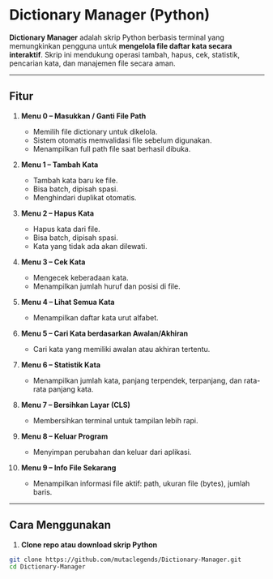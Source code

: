# Dictionary Manager (Python)

**Dictionary Manager** adalah skrip Python berbasis terminal yang memungkinkan pengguna untuk **mengelola file daftar kata secara interaktif**. Skrip ini mendukung operasi tambah, hapus, cek, statistik, pencarian kata, dan manajemen file secara aman.

---

## Fitur

1. **Menu 0 – Masukkan / Ganti File Path**  
   - Memilih file dictionary untuk dikelola.  
   - Sistem otomatis memvalidasi file sebelum digunakan.  
   - Menampilkan full path file saat berhasil dibuka.  

2. **Menu 1 – Tambah Kata**  
   - Tambah kata baru ke file.  
   - Bisa batch, dipisah spasi.  
   - Menghindari duplikat otomatis.

3. **Menu 2 – Hapus Kata**  
   - Hapus kata dari file.  
   - Bisa batch, dipisah spasi.  
   - Kata yang tidak ada akan dilewati.

4. **Menu 3 – Cek Kata**  
   - Mengecek keberadaan kata.  
   - Menampilkan jumlah huruf dan posisi di file.

5. **Menu 4 – Lihat Semua Kata**  
   - Menampilkan daftar kata urut alfabet.

6. **Menu 5 – Cari Kata berdasarkan Awalan/Akhiran**  
   - Cari kata yang memiliki awalan atau akhiran tertentu.

7. **Menu 6 – Statistik Kata**  
   - Menampilkan jumlah kata, panjang terpendek, terpanjang, dan rata-rata panjang kata.

8. **Menu 7 – Bersihkan Layar (CLS)**  
   - Membersihkan terminal untuk tampilan lebih rapi.

9. **Menu 8 – Keluar Program**  
   - Menyimpan perubahan dan keluar dari aplikasi.

10. **Menu 9 – Info File Sekarang**  
    - Menampilkan informasi file aktif: path, ukuran file (bytes), jumlah baris.

---

## Cara Menggunakan

1. **Clone repo atau download skrip Python**  

```bash
git clone https://github.com/mutaclegends/Dictionary-Manager.git
cd Dictionary-Manager
